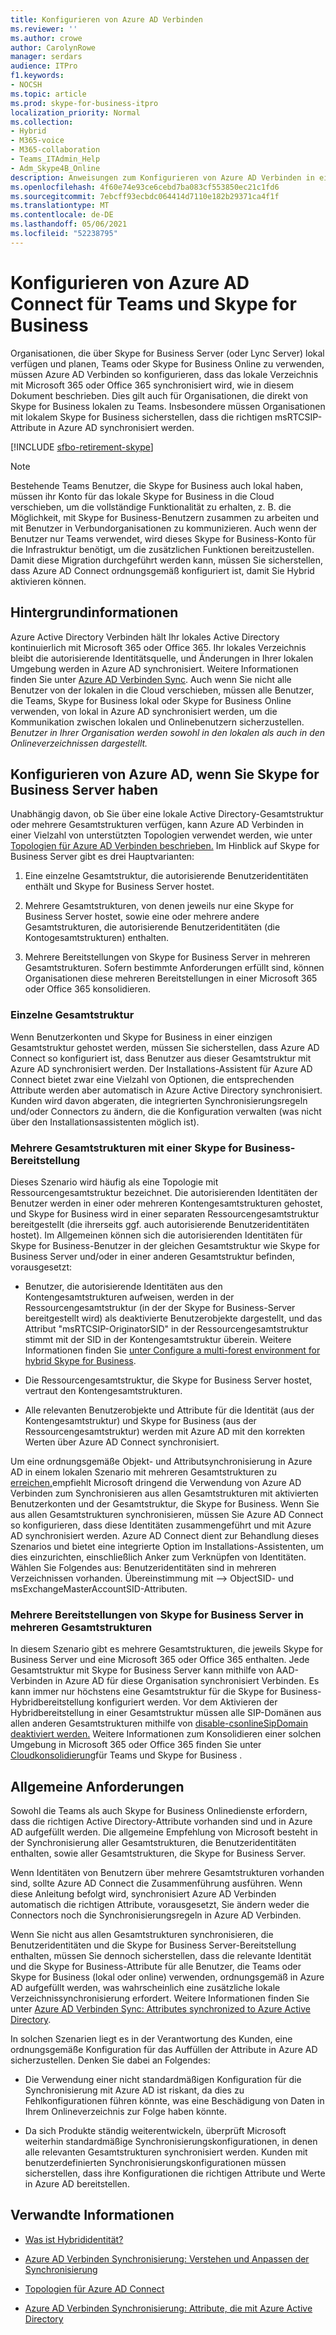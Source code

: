 ```yaml
---
title: Konfigurieren von Azure AD Verbinden
ms.reviewer: ''
ms.author: crowe
author: CarolynRowe
manager: serdars
audience: ITPro
f1.keywords:
- NOCSH
ms.topic: article
ms.prod: skype-for-business-itpro
localization_priority: Normal
ms.collection:
- Hybrid
- M365-voice
- M365-collaboration
- Teams_ITAdmin_Help
- Adm_Skype4B_Online
description: Anweisungen zum Konfigurieren von Azure AD Verbinden in einer Hybridumgebung.
ms.openlocfilehash: 4f60e74e93ce6cebd7ba083cf553850ec21c1fd6
ms.sourcegitcommit: 7ebcff93ecbdc064414d7110e182b29371ca4f1f
ms.translationtype: MT
ms.contentlocale: de-DE
ms.lasthandoff: 05/06/2021
ms.locfileid: "52238795"
---
```

# <a name="configure-azure-ad-connect-for-teams-and-skype-for-business"></a>Konfigurieren von Azure AD Connect für Teams und Skype for Business
 
Organisationen, die über Skype for Business Server (oder Lync Server) lokal verfügen und planen, Teams oder Skype for Business Online zu verwenden, müssen Azure AD Verbinden so konfigurieren, dass das lokale Verzeichnis mit Microsoft 365 oder Office 365 synchronisiert wird, wie in diesem Dokument beschrieben.  Dies gilt auch für Organisationen, die direkt von Skype for Business lokalen zu Teams. Insbesondere müssen Organisationen mit lokalem Skype for Business sicherstellen, dass die richtigen msRTCSIP-Attribute in Azure AD synchronisiert werden.

[!INCLUDE [sfbo-retirement-skype](../../Hub/includes/sfbo-retirement.md)]

> [!NOTE]
> Bestehende Teams Benutzer, die Skype for Business auch lokal haben, müssen ihr Konto für das lokale Skype for Business in die Cloud verschieben, um die vollständige Funktionalität zu erhalten, z. B. die Möglichkeit, mit Skype for Business-Benutzern zusammen zu arbeiten und mit Benutzer in Verbundorganisationen zu kommunizieren. Auch wenn der Benutzer nur Teams verwendet, wird dieses Skype for Business-Konto für die Infrastruktur benötigt, um die zusätzlichen Funktionen bereitzustellen.  Damit diese Migration durchgeführt werden kann, müssen Sie sicherstellen, dass Azure AD Connect ordnungsgemäß konfiguriert ist, damit Sie Hybrid aktivieren können.
 

## <a name="background-information"></a>Hintergrundinformationen

Azure Active Directory Verbinden hält Ihr lokales Active Directory kontinuierlich mit Microsoft 365 oder Office 365.  Ihr lokales Verzeichnis bleibt die autorisierende Identitätsquelle, und Änderungen in Ihrer lokalen Umgebung werden in Azure AD synchronisiert. Weitere Informationen finden Sie unter [Azure AD Verbinden Sync](/azure/active-directory/hybrid/how-to-connect-sync-whatis).  Auch wenn Sie nicht alle Benutzer von der lokalen in die Cloud verschieben, müssen alle Benutzer, die Teams, Skype for Business lokal oder Skype for Business Online verwenden, von lokal in Azure AD synchronisiert werden, um die Kommunikation zwischen lokalen und Onlinebenutzern sicherzustellen. *Benutzer in Ihrer Organisation werden sowohl in den lokalen als auch in den Onlineverzeichnissen dargestellt.*


## <a name="configuring-azure-ad-when-you-have-skype-for-business-server"></a>Konfigurieren von Azure AD, wenn Sie Skype for Business Server haben 

Unabhängig davon, ob Sie über eine lokale Active Directory-Gesamtstruktur oder mehrere Gesamtstrukturen verfügen, kann Azure AD Verbinden in einer Vielzahl von unterstützten Topologien verwendet werden, wie unter [Topologien für Azure AD Verbinden beschrieben.](/azure/active-directory/hybrid/plan-connect-topologies)  Im Hinblick auf Skype for Business Server gibt es drei Hauptvarianten: 

1. Eine einzelne Gesamtstruktur, die autorisierende Benutzeridentitäten enthält und Skype for Business Server hostet. 

2. Mehrere Gesamtstrukturen, von denen jeweils nur eine Skype for Business Server hostet, sowie eine oder mehrere andere Gesamtstrukturen, die autorisierende Benutzeridentitäten (die Kontogesamtstrukturen) enthalten. 

3. Mehrere Bereitstellungen von Skype for Business Server in mehreren Gesamtstrukturen. Sofern bestimmte Anforderungen erfüllt sind, können Organisationen diese mehreren Bereitstellungen in einer Microsoft 365 oder Office 365 konsolidieren.

### <a name="single-forest"></a>Einzelne Gesamtstruktur 

Wenn Benutzerkonten und Skype for Business in einer einzigen Gesamtstruktur gehostet werden, müssen Sie sicherstellen, dass Azure AD Connect so konfiguriert ist, dass Benutzer aus dieser Gesamtstruktur mit Azure AD synchronisiert werden.  Der Installations-Assistent für Azure AD Connect bietet zwar eine Vielzahl von Optionen, die entsprechenden Attribute werden aber automatisch in Azure Active Directory synchronisiert. Kunden wird davon abgeraten, die integrierten Synchronisierungsregeln und/oder Connectors zu ändern, die die Konfiguration verwalten (was nicht über den Installationsassistenten möglich ist).  

### <a name="multiple-forests-with-one-skype-for-business-deployment"></a>Mehrere Gesamtstrukturen mit einer Skype for Business-Bereitstellung 

Dieses Szenario wird häufig als eine Topologie mit Ressourcengesamtstruktur bezeichnet. Die autorisierenden Identitäten der Benutzer werden in einer oder mehreren Kontengesamtstrukturen gehostet, und Skype for Business wird in einer separaten Ressourcengesamtstruktur bereitgestellt (die ihrerseits ggf. auch autorisierende Benutzeridentitäten hostet). Im Allgemeinen können sich die autorisierenden Identitäten für Skype for Business-Benutzer in der gleichen Gesamtstruktur wie Skype for Business Server und/oder in einer anderen Gesamtstruktur befinden, vorausgesetzt: 

- Benutzer, die autorisierende Identitäten aus den Kontengesamtstrukturen aufweisen, werden in der Ressourcengesamtstruktur (in der der Skype for Business-Server bereitgestellt wird) als deaktivierte Benutzerobjekte dargestellt, und das Attribut "msRTCSIP-OriginatorSID" in der Ressourcengesamtstruktur stimmt mit der SID in der Kontengesamtstruktur überein. Weitere Informationen finden Sie [unter Configure a multi-forest environment for hybrid Skype for Business](configure-a-multi-forest-environment-for-hybrid.md).

- Die Ressourcengesamtstruktur, die Skype for Business Server hostet, vertraut den Kontengesamtstrukturen.  

- Alle relevanten Benutzerobjekte und Attribute für die Identität (aus der Kontengesamtstruktur) und Skype for Business (aus der Ressourcengesamtstruktur) werden mit Azure AD mit den korrekten Werten über Azure AD Connect synchronisiert.  

 Um eine ordnungsgemäße Objekt- und Attributsynchronisierung in Azure AD in einem lokalen Szenario mit mehreren Gesamtstrukturen zu [erreichen,](configure-a-multi-forest-environment-for-hybrid.md)empfiehlt Microsoft dringend die Verwendung von Azure AD Verbinden zum Synchronisieren aus allen Gesamtstrukturen mit aktivierten Benutzerkonten und der Gesamtstruktur, die Skype for Business.  Wenn Sie aus allen Gesamtstrukturen synchronisieren, müssen Sie Azure AD Connect so konfigurieren, dass diese Identitäten zusammengeführt und mit Azure AD synchronisiert werden. Azure AD Connect dient zur Behandlung dieses Szenarios und bietet eine integrierte Option im Installations-Assistenten, um dies einzurichten, einschließlich Anker zum Verknüpfen von Identitäten.  Wählen Sie Folgendes aus: Benutzeridentitäten sind in mehreren Verzeichnissen vorhanden. Übereinstimmung mit --> ObjectSID- und msExchangeMasterAccountSID-Attributen.


### <a name="multiple-skype-for-business-server-deployments-in-multiple-forests"></a>Mehrere Bereitstellungen von Skype for Business Server in mehreren Gesamtstrukturen 

In diesem Szenario gibt es mehrere Gesamtstrukturen, die jeweils Skype for Business Server und eine Microsoft 365 oder Office 365 enthalten.  Jede Gesamtstruktur mit Skype for Business Server kann mithilfe von AAD-Verbinden in Azure AD für diese Organisation synchronisiert Verbinden. Es kann immer nur höchstens eine Gesamtstruktur für die Skype for Business-Hybridbereitstellung konfiguriert werden. Vor dem Aktivieren der Hybridbereitstellung in einer Gesamtstruktur müssen alle SIP-Domänen aus allen anderen Gesamtstrukturen mithilfe von [disable-csonlineSipDomain deaktiviert werden.](/powershell/module/skype/disable-csonlinesipdomain) Weitere Informationen zum Konsolidieren einer solchen Umgebung in Microsoft 365 oder Office 365 finden Sie unter [Cloudkonsolidierung](cloud-consolidation.md)für Teams und Skype for Business .

## <a name="general-requirements"></a>Allgemeine Anforderungen 

Sowohl die Teams als auch Skype for Business Onlinedienste erfordern, dass die richtigen Active Directory-Attribute vorhanden sind und in Azure AD aufgefüllt werden.  Die allgemeine Empfehlung von Microsoft besteht in der Synchronisierung aller Gesamtstrukturen, die Benutzeridentitäten enthalten, sowie aller Gesamtstrukturen, die Skype for Business Server.

 Wenn Identitäten von Benutzern über mehrere Gesamtstrukturen vorhanden sind, sollte Azure AD Connect die Zusammenführung ausführen. Wenn diese Anleitung befolgt wird, synchronisiert Azure AD Verbinden automatisch die richtigen Attribute, vorausgesetzt, Sie ändern weder die Connectors noch die Synchronisierungsregeln in Azure AD Verbinden. 
  
Wenn Sie nicht aus allen Gesamtstrukturen synchronisieren, die Benutzeridentitäten und die Skype for Business Server-Bereitstellung enthalten, müssen Sie dennoch sicherstellen, dass die relevante Identität und die Skype for Business-Attribute für alle Benutzer, die Teams oder Skype for Business (lokal oder online) verwenden, ordnungsgemäß in Azure AD aufgefüllt werden, was wahrscheinlich eine zusätzliche lokale Verzeichnissynchronisierung erfordert. Weitere Informationen finden Sie unter [Azure AD Verbinden Sync: Attributes synchronized to Azure Active Directory](/azure/active-directory/hybrid/reference-connect-sync-attributes-synchronized).

In solchen Szenarien liegt es in der Verantwortung des Kunden, eine ordnungsgemäße Konfiguration für das Auffüllen der Attribute in Azure AD sicherzustellen. Denken Sie dabei an Folgendes: 

- Die Verwendung einer nicht standardmäßigen Konfiguration für die Synchronisierung mit Azure AD ist riskant, da dies zu Fehlkonfigurationen führen könnte, was eine Beschädigung von Daten in Ihrem Onlineverzeichnis zur Folge haben könnte.

- Da sich Produkte ständig weiterentwickeln, überprüft Microsoft weiterhin standardmäßige Synchronisierungskonfigurationen, in denen alle relevanten Gesamtstrukturen synchronisiert werden. Kunden mit benutzerdefinierten Synchronisierungskonfigurationen müssen sicherstellen, dass ihre Konfigurationen die richtigen Attribute und Werte in Azure AD bereitstellen. 

## <a name="related-information"></a>Verwandte Informationen

- [Was ist Hybrididentität?](/azure/active-directory/hybrid/whatis-hybrid-identity)

- [Azure AD Verbinden Synchronisierung: Verstehen und Anpassen der Synchronisierung](/azure/active-directory/hybrid/how-to-connect-sync-whatis)

- [Topologien für Azure AD Connect](/azure/active-directory/hybrid/plan-connect-topologies)

- [Azure AD Verbinden Synchronisierung: Attribute, die mit Azure Active Directory](/azure/active-directory/hybrid/reference-connect-sync-attributes-synchronized)